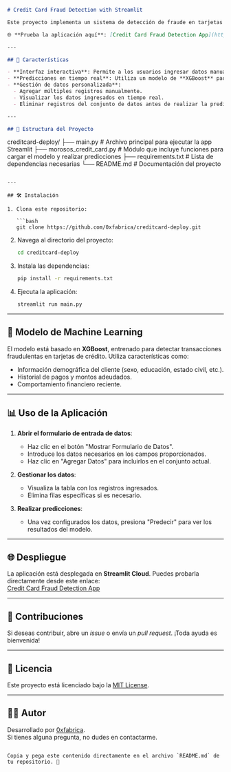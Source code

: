 ```markdown
# Credit Card Fraud Detection with Streamlit

Este proyecto implementa un sistema de detección de fraude en tarjetas de crédito utilizando aprendizaje automático. La aplicación está desarrollada con **Streamlit** para proporcionar una interfaz interactiva y fácil de usar.

🌐 **Prueba la aplicación aquí**: [Credit Card Fraud Detection App](https://creditcard-deploy.streamlit.app/)

---

## 🚀 Características

- **Interfaz interactiva**: Permite a los usuarios ingresar datos manualmente o cargar un archivo con múltiples registros.
- **Predicciones en tiempo real**: Utiliza un modelo de **XGBoost** para predecir si una transacción es fraudulenta.
- **Gestión de datos personalizada**:
  - Agregar múltiples registros manualmente.
  - Visualizar los datos ingresados en tiempo real.
  - Eliminar registros del conjunto de datos antes de realizar la predicción.

---

## 📂 Estructura del Proyecto

```
creditcard-deploy/
├── main.py                 # Archivo principal para ejecutar la app Streamlit
├── morosos_credit_card.py  # Módulo que incluye funciones para cargar el modelo y realizar predicciones
├── requirements.txt        # Lista de dependencias necesarias
└── README.md               # Documentación del proyecto
```

---

## 🛠️ Instalación

1. Clona este repositorio:

   ```bash
   git clone https://github.com/0xfabrica/creditcard-deploy.git
   ```

2. Navega al directorio del proyecto:

   ```bash
   cd creditcard-deploy
   ```

3. Instala las dependencias:

   ```bash
   pip install -r requirements.txt
   ```

4. Ejecuta la aplicación:

   ```bash
   streamlit run main.py
   ```

---

## 🧠 Modelo de Machine Learning

El modelo está basado en **XGBoost**, entrenado para detectar transacciones fraudulentas en tarjetas de crédito. Utiliza características como:

- Información demográfica del cliente (sexo, educación, estado civil, etc.).
- Historial de pagos y montos adeudados.
- Comportamiento financiero reciente.

---

## 📊 Uso de la Aplicación

1. **Abrir el formulario de entrada de datos**:
   - Haz clic en el botón "Mostrar Formulario de Datos".
   - Introduce los datos necesarios en los campos proporcionados.
   - Haz clic en "Agregar Datos" para incluirlos en el conjunto actual.

2. **Gestionar los datos**:
   - Visualiza la tabla con los registros ingresados.
   - Elimina filas específicas si es necesario.

3. **Realizar predicciones**:
   - Una vez configurados los datos, presiona "Predecir" para ver los resultados del modelo.

---

## 🌐 Despliegue

La aplicación está desplegada en **Streamlit Cloud**. Puedes probarla directamente desde este enlace:  
[Credit Card Fraud Detection App](https://creditcard-deploy.streamlit.app/)

---

## 🤝 Contribuciones

Si deseas contribuir, abre un *issue* o envía un *pull request*. ¡Toda ayuda es bienvenida!

---

## 📄 Licencia

Este proyecto está licenciado bajo la [MIT License](LICENSE).  

---

## 👨‍💻 Autor

Desarrollado por [0xfabrica](https://github.com/0xfabrica).  
Si tienes alguna pregunta, no dudes en contactarme.
```

Copia y pega este contenido directamente en el archivo `README.md` de tu repositorio. 🚀
